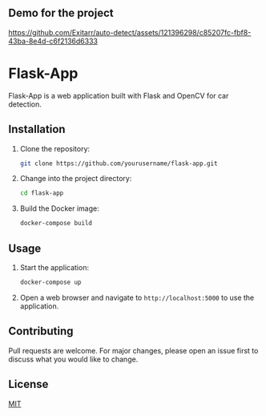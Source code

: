 ## Demo for the project

https://github.com/Exitarr/auto-detect/assets/121396298/c85207fc-fbf8-43ba-8e4d-c6f2136d6333

# Flask-App

Flask-App is a web application built with Flask and OpenCV for car detection.

## Installation

1. Clone the repository:
    ```bash
    git clone https://github.com/yourusername/flask-app.git
    ```

2. Change into the project directory:
    ```bash
    cd flask-app
    ```

3. Build the Docker image:
    ```bash
    docker-compose build
    ```

## Usage

1. Start the application:
    ```bash
    docker-compose up
    ```

2. Open a web browser and navigate to `http://localhost:5000` to use the application.

## Contributing

Pull requests are welcome. For major changes, please open an issue first to discuss what you would like to change.

## License

[MIT](https://choosealicense.com/licenses/mit/)
